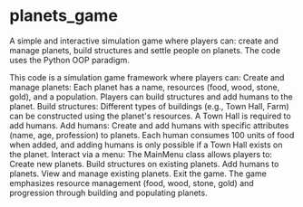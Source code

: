 # planets_game
A simple and interactive simulation game where players can: create and manage planets, build structures and settle people on planets. The code uses the Python OOP paradigm.

This code is a simulation game framework where players can:
Create and manage planets: Each planet has a name, resources (food, wood, stone, gold), and a population. Players can build structures and add humans to the planet.
Build structures: Different types of buildings (e.g., Town Hall, Farm) can be constructed using the planet's resources. A Town Hall is required to add humans.
Add humans: Create and add humans with specific attributes (name, age, profession) to planets. Each human consumes 100 units of food when added, and adding humans is only possible if a Town Hall exists on the planet.
Interact via a menu: The MainMenu class allows players to:
Create new planets.
Build structures on existing planets.
Add humans to planets.
View and manage existing planets.
Exit the game.
The game emphasizes resource management (food, wood, stone, gold) and progression through building and populating planets.
